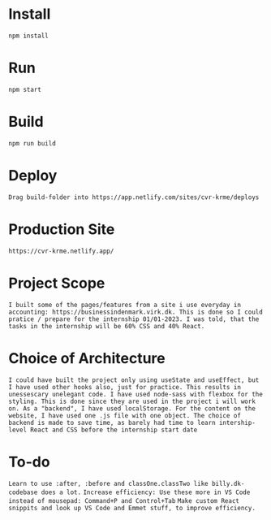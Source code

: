 # Install

`npm install`

# Run

`npm start`

# Build

`npm run build`

# Deploy

`Drag build-folder into https://app.netlify.com/sites/cvr-krme/deploys`

# Production Site

`https://cvr-krme.netlify.app/`

# Project Scope

`I built some of the pages/features from a site i use everyday in accounting: https://businessindenmark.virk.dk. This is done so I could pratice / prepare for the internship 01/01-2023. I was told, that the tasks in the internship will be 60% CSS and 40% React.`

# Choice of Architecture

`I could have built the project only using useState and useEffect, but I have used other hooks also, just for practice. This results in unessescary unelegant code. I have used node-sass with flexbox for the styling. This is done since they are used in the project i will work on. As a "backend", I have used localStorage. For the content on the website, I have used one .js file with one object. The choice of backend is made to save time, as barely had time to learn intership-level React and CSS before the internship start date`

# To-do

`Learn to use :after, :before and classOne.classTwo like billy.dk-codebase does a lot.`
`Increase efficiency: Use these more in VS Code instead of mousepad: Command+P and Control+Tab`
`Make custom React snippits and look up VS Code and Emmet stuff, to improve efficiency.`

